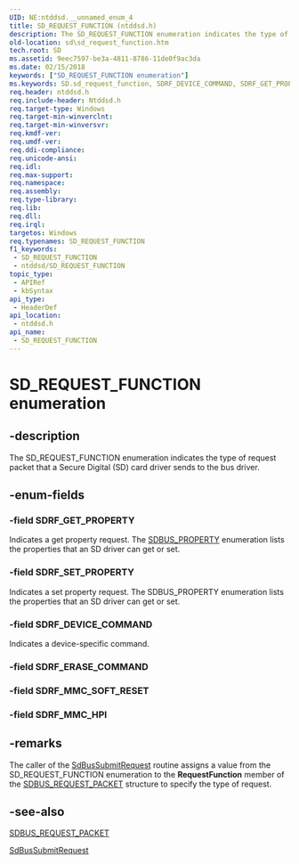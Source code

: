 ```yaml
---
UID: NE:ntddsd.__unnamed_enum_4
title: SD_REQUEST_FUNCTION (ntddsd.h)
description: The SD_REQUEST_FUNCTION enumeration indicates the type of request packet that a Secure Digital (SD) card driver sends to the bus driver.
old-location: sd\sd_request_function.htm
tech.root: SD
ms.assetid: 9eec7597-be3a-4811-8786-11de0f9ac3da
ms.date: 02/15/2018
keywords: ["SD_REQUEST_FUNCTION enumeration"]
ms.keywords: SD.sd_request_function, SDRF_DEVICE_COMMAND, SDRF_GET_PROPERTY, SDRF_SET_PROPERTY, SD_REQUEST_FUNCTION, SD_REQUEST_FUNCTION enumeration [Buses], ntddsd/SDRF_DEVICE_COMMAND, ntddsd/SDRF_GET_PROPERTY, ntddsd/SDRF_SET_PROPERTY, ntddsd/SD_REQUEST_FUNCTION, sd-structs_db2d511c-e3e2-46e6-9d01-1723c1c8ec7f.xml
req.header: ntddsd.h
req.include-header: Ntddsd.h
req.target-type: Windows
req.target-min-winverclnt: 
req.target-min-winversvr: 
req.kmdf-ver: 
req.umdf-ver: 
req.ddi-compliance: 
req.unicode-ansi: 
req.idl: 
req.max-support: 
req.namespace: 
req.assembly: 
req.type-library: 
req.lib: 
req.dll: 
req.irql: 
targetos: Windows
req.typenames: SD_REQUEST_FUNCTION
f1_keywords:
 - SD_REQUEST_FUNCTION
 - ntddsd/SD_REQUEST_FUNCTION
topic_type:
 - APIRef
 - kbSyntax
api_type:
 - HeaderDef
api_location:
 - ntddsd.h
api_name:
 - SD_REQUEST_FUNCTION
---
```


# SD_REQUEST_FUNCTION enumeration


## -description

The SD_REQUEST_FUNCTION enumeration indicates the type of request packet that a Secure Digital (SD) card driver sends to the bus driver.

## -enum-fields

### -field SDRF_GET_PROPERTY

Indicates a get property request. The <a href="/windows-hardware/drivers/ddi/ntddsd/ne-ntddsd-sdbus_property">SDBUS_PROPERTY</a> enumeration lists the properties that an SD driver can get or set.

### -field SDRF_SET_PROPERTY

Indicates a set property request. The SDBUS_PROPERTY enumeration lists the properties that an SD driver can get or set.

### -field SDRF_DEVICE_COMMAND

Indicates a device-specific command.

### -field SDRF_ERASE_COMMAND

### -field SDRF_MMC_SOFT_RESET

### -field SDRF_MMC_HPI

## -remarks

The caller of the <a href="/windows-hardware/drivers/ddi/ntddsd/nf-ntddsd-sdbussubmitrequest">SdBusSubmitRequest</a> routine assigns a value from the SD_REQUEST_FUNCTION enumeration to the <b>RequestFunction</b> member of the <a href="/previous-versions/windows/hardware/drivers/ff537931(v=vs.85)">SDBUS_REQUEST_PACKET</a> structure to specify the type of request.

## -see-also

<a href="/previous-versions/windows/hardware/drivers/ff537931(v=vs.85)">SDBUS_REQUEST_PACKET</a>



<a href="/windows-hardware/drivers/ddi/ntddsd/nf-ntddsd-sdbussubmitrequest">SdBusSubmitRequest</a>